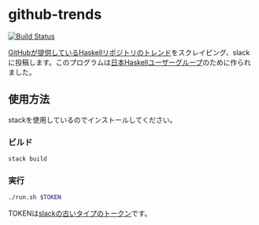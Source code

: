 # github-trends

[![Build Status](https://travis-ci.org/Hexirp/github-trends.svg?branch=master)](https://travis-ci.org/Hexirp/github-trends)

[GitHubが提供しているHaskellリポジトリのトレンド](https://github.com/trending/haskell)をスクレイピング、slackに投稿します。このプログラムは[日本Haskellユーザーグループ](https://haskell.jp)のために作られました。

## 使用方法

stackを使用しているのでインストールしてください。

### ビルド

```bash
stack build
```

### 実行

```bash
./run.sh $TOKEN
```

TOKENは[slackの古いタイプのトークン](https://api.slack.com/custom-integrations/legacy-tokens)です。
